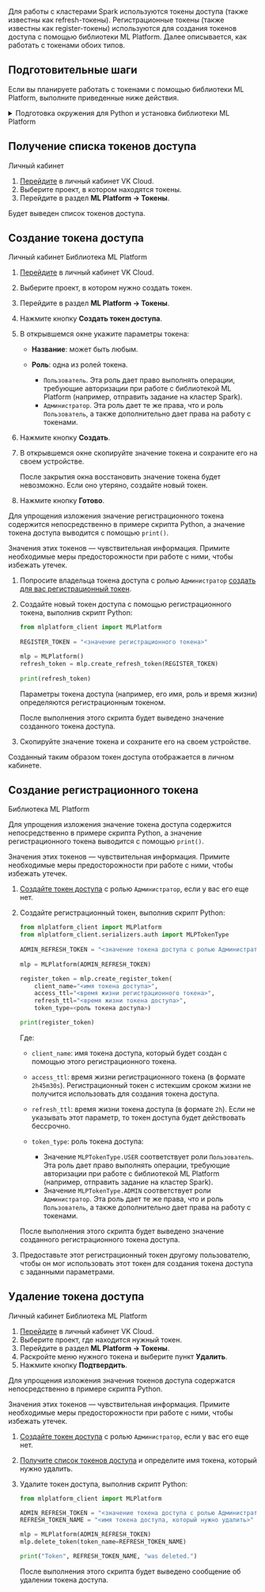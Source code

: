 Для работы с кластерами Spark используются токены доступа (также известны как refresh-токены). Регистрационные токены (также известны как register-токены) используются для создания токенов доступа с помощью библиотеки ML Platform. Далее описывается, как работать с токенами обоих типов.

## Подготовительные шаги

Если вы планируете работать с токенами с помощью библиотеки ML Platform, выполните приведенные ниже действия.

<details>
<summary>Подготовка окружения для Python и установка библиотеки ML Platform</summary>

1. Подготовьте окружение для работы с Python любым удобным для вас способом:

   <tabs>
   <tablist>
   <tab>С помощью VK Cloud</tab>
   <tab>Самостоятельно</tab>
   </tablist>
   <tabpanel>

   [Создайте инстанс JupyterHub](/ru/ml/mlplatform/jupyterhub/start/create) на платформе VK Cloud. Он уже содержит в себе настроенные Python 3.x и pip, с которыми можно работать из блокнота JupyterHub (notebook).

   </tabpanel>
   <tabpanel>

   1. Установите Python 3.x и pip.
   1. При необходимости настройте виртуальное окружение (virtual environment) для Python.

   Например, можно воспользоваться [conda](https://conda.io/projects/conda/en/latest/index.html) или выполнить установку и настройку вручную.

   </tabpanel>
   </tabs>

1. Установите библиотеку ML Platform для Python:

   1. Загрузите [файл с библиотекой](https://mlplatform.hb.ru-msk.vkcs.cloud/mlplatform_client.tar.gz).

      По приведенной ссылке всегда доступна самая актуальная версия библиотеки.

   1. Установите пакеты из загруженного файла:

      <tabs>
      <tablist>
      <tab>Блокнот JupyterHub</tab>
      <tab>pip</tab>
      </tablist>
      <tabpanel>

      ```bash
      %pip install mlplatform_client.tar.gz
      ```

      </tabpanel>
      <tabpanel>

      ```bash
      pip install mlplatform_client.tar.gz
      ```

      </tabpanel>
      </tabs>

</details>

## Получение списка токенов доступа

<tabs>
<tablist>
<tab>Личный кабинет</tab>
</tablist>
<tabpanel>

1. [Перейдите](https://mcs.mail.ru/app/) в личный кабинет VK Cloud.
1. Выберите проект, в котором находятся токены.
1. Перейдите в раздел **ML Platform → Токены**.

Будет выведен список токенов доступа.

</tabpanel>
</tabs>

## Создание токена доступа

<tabs>
<tablist>
<tab>Личный кабинет</tab>
<tab>Библиотека ML Platform</tab>
</tablist>
<tabpanel>

1. [Перейдите](https://mcs.mail.ru/app/) в личный кабинет VK Cloud.
1. Выберите проект, в котором нужно создать токен.
1. Перейдите в раздел **ML Platform → Токены**.
1. Нажмите кнопку **Создать токен доступа**.
1. В открывшемся окне укажите параметры токена:

   - **Название**: может быть любым.
   - **Роль**: одна из ролей токена.

     - `Пользователь`. Эта роль дает право выполнять операции, требующие авторизации при работе с библиотекой ML Platform (например, отправить задание на кластер Spark).
     - `Администратор`. Эта роль дает те же права, что и роль `Пользователь`, а также дополнительно дает права на работу с токенами.

1. Нажмите кнопку **Создать**.
1. В открывшемся окне скопируйте значение токена и сохраните его на своем устройстве.

   <err>

   После закрытия окна восстановить значение токена будет невозможно. Если оно утеряно, создайте новый токен.

   </err>

1. Нажмите кнопку **Готово**.

</tabpanel>
<tabpanel>

<warn>

Для упрощения изложения значение регистрационного токена содержится непосредственно в примере скрипта Python, а значение токена доступа выводится с помощью `print()`.

Значения этих токенов — чувствительная информация. Примите необходимые меры предосторожности при работе с ними, чтобы избежать утечек.

</warn>

1. Попросите владельца токена доступа с ролью `Администратор` [создать для вас регистрационный токен](#sozdanie_registracionnogo_tokena).

1. Создайте новый токен доступа с помощью регистрационного токена, выполнив скрипт Python:

   ```python
   from mlplatform_client import MLPlatform
 
   REGISTER_TOKEN = "<значение регистрационного токена>"

   mlp = MLPlatform()
   refresh_token = mlp.create_refresh_token(REGISTER_TOKEN)
 
   print(refresh_token)
   ```

   Параметры токена доступа (например, его имя, роль и время жизни) определяются регистрационным токеном.

   После выполнения этого скрипта будет выведено значение созданного токена доступа.

1. Cкопируйте значение токена и сохраните его на своем устройстве.

<info>

Созданный таким образом токен доступа отображается в личном кабинете.

</info>

</tabpanel>
</tabs>

## Создание регистрационного токена

<tabs>
<tablist>
<tab>Библиотека ML Platform</tab>
</tablist>
<tabpanel>

<warn>

Для упрощения изложения значение токена доступа содержится непосредственно в примере скрипта Python, а значение регистрационного токена выводится с помощью `print()`.

Значения этих токенов — чувствительная информация. Примите необходимые меры предосторожности при работе с ними, чтобы избежать утечек.

</warn>

1. [Создайте токен доступа](#sozdanie_tokena_dostupa) с ролью `Администратор`, если у вас его еще нет.

1. Создайте регистрационный токен, выполнив скрипт Python:

   ```python
   from mlplatform_client import MLPlatform
   from mlplatform_client.serializers.auth import MLPTokenType
    
   ADMIN_REFRESH_TOKEN = "<значение токена доступа с ролью Администратор>"
    
   mlp = MLPlatform(ADMIN_REFRESH_TOKEN)

   register_token = mlp.create_register_token(
       client_name="<имя токена доступа>",
       access_ttl="<время жизни регистрационного токена>",
       refresh_ttl="<время жизни токена доступа>",
       token_type=<роль токена доступа>)

   print(register_token)
   ```

   Где:

   - `client_name`: имя токена доступа, который будет создан с помощью этого регистрационного токена.
   - `access_ttl`: время жизни регистрационного токена (в формате `2h45m30s`). Регистрационный токен с истекшим сроком жизни не получится использовать для создания токена доступа.
   - `refresh_ttl`: время жизни токена доступа (в формате `2h`). Если не указывать этот параметр, то токен доступа будет действовать бессрочно.
   - `token_type`: роль токена доступа:

     - Значение `MLPTokenType.USER` соответствует роли `Пользователь`. Эта роль дает право выполнять операции, требующие авторизации при работе с библиотекой ML Platform (например, отправить задание на кластер Spark).
     - Значение `MLPTokenType.ADMIN` соответствует роли `Администратор`. Эта роль дает те же права, что и роль `Пользователь`, а также дополнительно дает права на работу с токенами.

   После выполнения этого скрипта будет выведено значение созданного регистрационного токена доступа.

1. Предоставьте этот регистрационный токен другому пользователю, чтобы он мог использовать этот токен для создания токена доступа с заданными параметрами.

</tabpanel>
</tabs>

## Удаление токена доступа

<tabs>
<tablist>
<tab>Личный кабинет</tab>
<tab>Библиотека ML Platform</tab>
</tablist>
<tabpanel>

1. [Перейдите](https://mcs.mail.ru/app/) в личный кабинет VK Cloud.
1. Выберите проект, где находится нужный токен.
1. Перейдите в раздел **ML Platform → Токены**.
1. Раскройте меню нужного токена и выберите пункт **Удалить**.
1. Нажмите кнопку **Подтвердить**.

</tabpanel>
<tabpanel>

<warn>

Для упрощения изложения значения токенов доступа содержатся непосредственно в примере скрипта Python.

Значения этих токенов — чувствительная информация. Примите необходимые меры предосторожности при работе с ними, чтобы избежать утечек.

</warn>

1. [Создайте токен доступа](#sozdanie_tokena_dostupa) с ролью `Администратор`, если у вас его еще нет.

1. [Получите список токенов доступа](#poluchenie_spiska_tokenov_dostupa) и определите имя токена, который нужно удалить.

1. Удалите токен доступа, выполнив скрипт Python:

   ```python
   from mlplatform_client import MLPlatform

   ADMIN_REFRESH_TOKEN = "<значение токена доступа с ролью Администратор>"
   REFRESH_TOKEN_NAME = "<имя токена доступа, который нужно удалить>"

   mlp = MLPlatform(ADMIN_REFRESH_TOKEN)
   mlp.delete_token(token_name=REFRESH_TOKEN_NAME)

   print("Token", REFRESH_TOKEN_NAME, "was deleted.")
   ```

   После выполнения этого скрипта будет выведено сообщение об удалении токена доступа.

</tabpanel>
</tabs>

